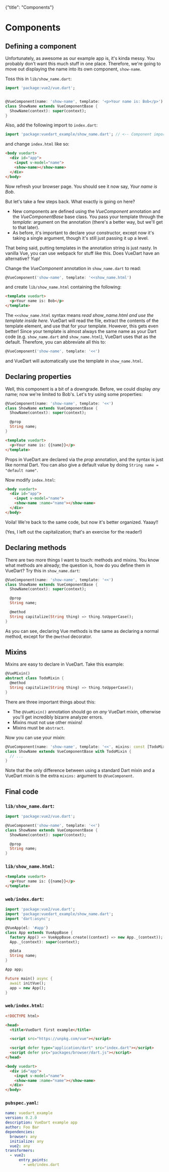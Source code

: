 {"title": "Components"}

# Components

<div id="component"></div>

## Defining a component

Unfortunately, as awesome as our example app is, it's kinda messy. You probably don't want
this much stuff in one place. Therefore, we're going to move out displaying the name into
its own component, `show-name`.

Toss this in `lib/show_name.dart`:

```dart
import 'package:vue2/vue.dart';


@VueComponent(name: 'show-name', template: '<p>Your name is: Bob</p>')
class ShowName extends VueComponentBase {
  ShowName(context): super(context);
}
```

Also, add the following import to `index.dart`:

```dart
import 'package:vuedart_example/show_name.dart'; // <-- Component import goes here
```

and change `index.html` like so:

```html
<body vuedart>
  <div id="app">
    <input v-model="name">
    <show-name></show-name>
  </div>
</body>
```

Now refresh your browser page. You should see it now say, *Your name is Bob*.

But let's take a few steps back. What exactly is going on here?

- New components are defined using the *VueComponent* annotation and the *VueComponentBase*
  base class. You pass your template through the *template:* argument on the annotation
  (there's a better way, but we'll get to that later).
- As before, it's important to declare your constructor, except now it's taking a single
  argument, though it's still just passing it up a level.

That being said, putting templates in the annotation string is just nasty. In vanilla Vue,
you can use webpack for stuff like this. Does VueDart have an alternative? *Yup!*

Change the *VueComponent* annotation in `show_name.dart` to read:

```dart
@VueComponent('show-name', template: '<<show_name.html')
```

and create `lib/show_name.html` containing the following:

```html
<template vuedart>
  <p>Your name is: Bob</p>
</template>
```

The `<<show_name.html` syntax means *read show_name.html and use the template inside here*.
VueDart will read the file, extract the contents of the template element, and use that
for your template. However, this gets even better! Since your template is almost always
the same name as your Dart code (e.g. `show_name.dart` and `show_name.html`), VueDart
uses that as the default. Therefore, you can abbreviate all this to:

```dart
@VueComponent('show-name', template: '<<')
```

and VueDart will automatically use the template in `show_name.html`.

<div id="props"></div>

## Declaring properties

Well, this component is a bit of a downgrade. Before, we could display *any* name; now
we're limited to Bob's. Let's try using some properties:

```dart
@VueComponent(name: 'show-name', template: '<<')
class ShowName extends VueComponentBase {
  ShowName(context): super(context);

  @prop
  String name;
}
```

```html
<template vuedart>
  <p>Your name is: {{name}}</p>
</template>
```

Props in VueDart are declared via the *prop* annotation, and the syntax is just like normal
Dart. You can also give a default value by doing `String name = "default name"`.

Now modify `index.html`:

```html
<body vuedart>
  <div id="app">
    <input v-model="name">
    <show-name :name="name"></show-name>
  </div>
</body>
```

Voila! We're back to the same code, but now it's better organized. Yaaay!!

(Yes, I left out the capitalization; that's an exercise for the reader!)

<div id="methods"></div>

## Declaring methods

There are two more things I want to touch: methods and mixins. You know what methods are
already; the question is, how do you define them in VueDart? Try this in `show_name.dart`:

```dart
@VueComponent(name: 'show-name', template: '<<')
class ShowName extends VueComponentBase {
  ShowName(context): super(context);

  @prop
  String name;

  @method
  String capitalize(String thing) => thing.toUpperCase();
}
```

As you can see, declaring Vue methods is the same as declaring a normal method, except
for the `@method` decorator.

<div id="mixins"></div>

## Mixins

Mixins are easy to declare in VueDart. Take this example:

```dart
@VueMixin()
abstract class TodoMixin {
  @method
  String capitalize(String thing) => thing.toUpperCase();
}
```

There are three important things about this:

- The `@VueMixin()` annotation should go on *any* VueDart mixin, otherwise you'll get
  incredibly bizarre analyzer errors.
- Mixins must not use other mixins!
- Mixins must be `abstract`.

Now you can use your mixin:

```dart
@VueComponent(name: 'show-name', template: '<<', mixins: const [TodoMixin])
class ShowName extends VueComponentBase with TodoMixin {
  // ...
}
```

Note that the only difference between using a standard Dart mixin and a VueDart mixin is
the extra `mixins:` argument to `@VueComponent`.

<div id="final"></div>

## Final code

### `lib/show_name.dart`:

```dart
import 'package:vue2/vue.dart';

@VueComponent('show-name', template: '<<')
class ShowName extends VueComponentBase {
  ShowName(context): super(context);

  @prop
  String name;
}
```

### `lib/show_name.html`:

```html
<template vuedart>
  <p>Your name is: {{name}}</p>
</template>
```

### `web/index.dart`:

```dart
import 'package:vue2/vue.dart';
import 'package:vuedart_example/show_name.dart';
import 'dart:async';

@VueApp(el: '#app')
class App extends VueAppBase {
  factory App() => VueAppBase.create((context) => new App._(context));
  App._(context): super(context);

  @data
  String name;
}

App app;

Future main() async {
  await initVue();
  app = new App();
}
```

### `web/index.html`:

```html
<!DOCTYPE html>

<head>
  <title>VueDart first example</title>

  <script src="https://unpkg.com/vue"></script>

  <script defer type="application/dart" src="index.dart"></script>
  <script defer src="packages/browser/dart.js"></script>
</head>

<body vuedart>
  <div id="app">
    <input v-model="name">
    <show-name :name="name"></show-name>
  </div>
</body>
```

### `pubspec.yaml`:

```yaml
name: vuedart_example
version: 0.2.0
description: VueDart example app
author: Foo Bar
dependencies:
  browser: any
  initialize: any
  vue2: any
transformers:
  - vue2:
      entry_points:
        - web/index.dart
```
